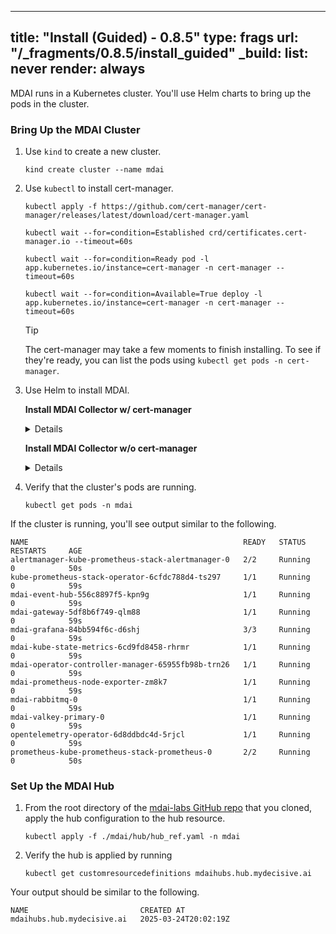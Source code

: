 
---
title: "Install (Guided) - 0.8.5"
type: frags
url: "/_fragments/0.8.5/install_guided"
_build:
  list: never
  render: always
---

MDAI runs in a Kubernetes cluster. You'll use Helm charts to bring up the pods in the cluster.


### Bring Up the MDAI Cluster

1. Use `kind` to create a new cluster.
    ```
    kind create cluster --name mdai
    ```

2. Use `kubectl` to install cert-manager.
    ```
    kubectl apply -f https://github.com/cert-manager/cert-manager/releases/latest/download/cert-manager.yaml
    ```
    ```
    kubectl wait --for=condition=Established crd/certificates.cert-manager.io --timeout=60s
    ```
    ```
    kubectl wait --for=condition=Ready pod -l app.kubernetes.io/instance=cert-manager -n cert-manager --timeout=60s
    ```
    ```
    kubectl wait --for=condition=Available=True deploy -l app.kubernetes.io/instance=cert-manager -n cert-manager --timeout=60s
    ```

   > [!TIP]
   > The cert-manager may take a few moments to finish installing. To see if they're ready, you can list the pods using `kubectl get pods -n cert-manager`.

3. Use Helm to install MDAI.

    **Install MDAI Collector w/ cert-manager**

    <details>

    ```sh
    helm upgrade --install mdai-hub oci://ghcr.io/decisiveai/mdai-hub
    --namespace mdai \
    --create-namespace \
    --version v0.8.5 \
    --set mdai-operator.manager.env.otelSdkDisabled=true \
    --set mdai-gateway.otelSdkDisabled=true \
    --set mdai-s3-logs-reader.enabled=false \
    --cleanup-on-fail
    ```

    </details>

    **Install MDAI Collector w/o cert-manager**

    <details>

    ```sh
    helm upgrade --install mdai-hub oci://ghcr.io/decisiveai/mdai-hub \
    --version 0.8.5 \
    --namespace mdai \
    --create-namespace \
    --set mdai-operator.manager.env.otelSdkDisabled=true \
    --set mdai-gateway.otelSdkDisabled=true \
    --set mdai-s3-logs-reader.enabled=false \
    --set opentelemetry-operator.admissionWebhooks.certManager.enabled=false \
    --set opentelemetry-operator.admissionWebhooks.autoGenerateCert.enabled=true \
    --set opentelemetry-operator.admissionWebhooks.autoGenerateCert.recreate=true \
    --set opentelemetry-operator.admissionWebhooks.autoGenerateCert.certPeriodDays=365 \
    --set mdai-operator.admissionWebhooks.certManager.enabled=false \
    --set mdai-operator.admissionWebhooks.autoGenerateCert.enabled=true \
    --set mdai-operator.admissionWebhooks.autoGenerateCert.recreate=true \
    --set mdai-operator.admissionWebhooks.autoGenerateCert.certPeriodDays=365 \
    --cleanup-on-fail
    ```

    </details>

4. Verify that the cluster's pods are running.
    ```
    kubectl get pods -n mdai
    ```

If the cluster is running, you'll see output similar to the following.

```
NAME                                                READY   STATUS    RESTARTS     AGE
alertmanager-kube-prometheus-stack-alertmanager-0   2/2     Running   0            50s
kube-prometheus-stack-operator-6cfdc788d4-ts297     1/1     Running   0            59s
mdai-event-hub-556c8897f5-kpn9g                     1/1     Running   0            59s
mdai-gateway-5df8b6f749-qlm88                       1/1     Running   0            59s
mdai-grafana-84bb594f6c-d6shj                       3/3     Running   0            59s
mdai-kube-state-metrics-6cd9fd8458-rhrmr            1/1     Running   0            59s
mdai-operator-controller-manager-65955fb98b-trn26   1/1     Running   0            59s
mdai-prometheus-node-exporter-zm8k7                 1/1     Running   0            59s
mdai-rabbitmq-0                                     1/1     Running   0            59s
mdai-valkey-primary-0                               1/1     Running   0            59s
opentelemetry-operator-6d8ddbdc4d-5rjcl             1/1     Running   0            59s
prometheus-kube-prometheus-stack-prometheus-0       2/2     Running   0            50s
```

### Set Up the MDAI Hub

1. From the root directory of the [mdai-labs GitHub repo](https://github.com/DecisiveAI/mdai-labs) that you cloned, apply the hub configuration to the hub resource.
   ```
   kubectl apply -f ./mdai/hub/hub_ref.yaml -n mdai
   ```

2. Verify the hub is applied by running

   ```
   kubectl get customresourcedefinitions mdaihubs.hub.mydecisive.ai
   ```

Your output should be similar to the following.
```
NAME                         CREATED AT
mdaihubs.hub.mydecisive.ai   2025-03-24T20:02:19Z
```